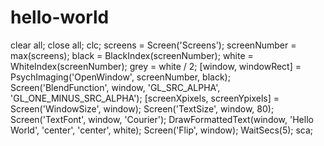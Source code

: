 # hello-world
clear all;
close all;
clc;
screens = Screen('Screens');
screenNumber = max(screens);
black = BlackIndex(screenNumber);
white = WhiteIndex(screenNumber);
grey = white / 2;
[window, windowRect] = PsychImaging('OpenWindow', screenNumber, black);
Screen('BlendFunction', window, 'GL_SRC_ALPHA', 'GL_ONE_MINUS_SRC_ALPHA');
[screenXpixels, screenYpixels] = Screen('WindowSize', window);
Screen('TextSize', window, 80);
Screen('TextFont', window, 'Courier');
DrawFormattedText(window, 'Hello World', 'center', 'center', white);
Screen('Flip', window);
WaitSecs(5);
sca;
